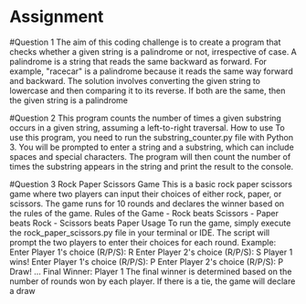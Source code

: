 # Assignment
#Question 1
The aim of this coding challenge is to create a program that checks whether a given string is a palindrome or not, irrespective of case. 
A palindrome is a string that reads the same backward as forward.
For example, "racecar" is a palindrome because it reads the same way forward and backward. 
The solution involves converting the given string to lowercase and then comparing it to its reverse. 
If both are the same, then the given string is a palindrome

#Question 2
This program counts the number of times a given substring occurs in a given string, assuming a left-to-right traversal. 
 How to use To use this program, you need to run the substring_counter.py file with Python 3. 
You will be prompted to enter a string and a substring, which can include spaces and special characters. The program will then count the number of times the substring appears in the string and print the result to the console.

#Question 3
Rock Paper Scissors Game This is a basic rock paper scissors game where two players can input their choices of either rock, paper, or scissors. The game runs for 10 rounds and declares the winner based on the rules of the game.
 Rules of the Game - Rock beats Scissors - Paper beats Rock - Scissors beats Paper 
 Usage To run the game, simply execute the rock_paper_scissors.py file in your terminal or IDE. The script will prompt the two players to enter their choices for each round. Example: Enter Player 1's choice (R/P/S): R Enter Player 2's choice (R/P/S): S Player 1 wins! Enter Player 1's choice (R/P/S): P Enter Player 2's choice (R/P/S): P Draw! ... Final Winner: Player 1 The final winner is determined based on the number of rounds won by each player. If there is a tie, the game will declare a draw
